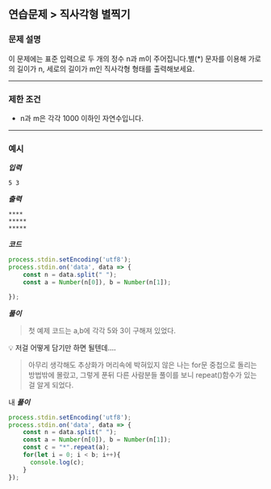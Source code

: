 ## 연습문제 > 직사각형 별찍기

### **문제 설명**

이 문제에는 표준 입력으로 두 개의 정수 n과 m이 주어집니다.별(*) 문자를 이용해 가로의 길이가 n, 세로의 길이가 m인 직사각형 형태를 출력해보세요.

---

### 제한 조건

- n과 m은 각각 1000 이하인 자연수입니다.

---

### 예시

***입력***

```
5 3
```

***출력***

```
****
*****
*****
```

***코드***

```jsx
process.stdin.setEncoding('utf8');
process.stdin.on('data', data => {
    const n = data.split(" "); 
    const a = Number(n[0]), b = Number(n[1]); 

});
```

***풀이***

> 첫 예제 코드는 a,b에 각각 5와 3이 구해져 있었다.
> 

<aside>
💡 저걸 어떻게 담기만 하면 될텐데....

</aside>

> 아무리 생각해도 추상화가 머리속에 박혀있지 않은 나는 for문 중첩으로 돌리는 방법밖에 몰랐고, 그렇게 푼뒤 다른 사람분들 풀이를 보니 repeat()함수가 있는걸 알게 되었다.
> 

내 ***풀이***

```jsx
process.stdin.setEncoding('utf8');
process.stdin.on('data', data => {
    const n = data.split(" "); 
    const a = Number(n[0]), b = Number(n[1]); 
    const c = "*".repeat(a);
    for(let i = 0; i < b; i++){
      console.log(c);
    }
});
```